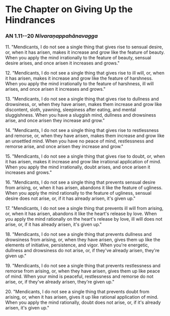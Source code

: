 # The Chapter on Giving Up the Hindrances

### AN 1.11--20 *Nīvaraṇappahānavagga*

11\. "Mendicants, I do not see a single thing that gives rise to sensual
desire, or, when it has arisen, makes it increase and grow like the
feature of beauty. When you apply the mind irrationally to the feature
of beauty, sensual desire arises, and once arisen it increases and
grows."

<!--pg-->
12\. "Mendicants, I do not see a single thing that gives rise to ill will,
or, when it has arisen, makes it increase and grow like the feature of
harshness. When you apply the mind irrationally to the feature of
harshness, ill will arises, and once arisen it increases and grows."

<!--pg-->
13\. "Mendicants, I do not see a single thing that gives rise to dullness and
drowsiness, or, when they have arisen, makes them increase and grow like
discontent, sloth, yawning, sleepiness after eating, and mental
sluggishness. When you have a sluggish mind, dullness and drowsiness
arise, and once arisen they increase and grow."

<!--pg-->
14\. "Mendicants, I do not see a single thing that gives rise to restlessness
and remorse, or, when they have arisen, makes them increase and grow
like an unsettled mind. When you have no peace of mind, restlessness and
remorse arise, and once arisen they increase and grow."

<!--pg-->
15\. "Mendicants, I do not see a single thing that gives rise to doubt, or,
when it has arisen, makes it increase and grow like irrational
application of mind. When you apply the mind irrationally, doubt arises,
and once arisen it increases and grows."

<!--pg-->
16\. "Mendicants, I do not see a single thing that prevents sensual desire
from arising, or, when it has arisen, abandons it like the feature of
ugliness. When you apply the mind rationally to the feature of ugliness,
sensual desire does not arise, or, if it has already arisen, it's given
up."

<!--pg-->
17\. "Mendicants, I do not see a single thing that prevents ill will from
arising, or, when it has arisen, abandons it like the heart's release by
love. When you apply the mind rationally on the heart's release by love,
ill will does not arise, or, if it has already arisen, it's given up."

<!--pg-->
18\. "Mendicants, I do not see a single thing that prevents dullness and
drowsiness from arising, or, when they have arisen, gives them up like
the elements of initiative, persistence, and vigor. When you're
energetic, dullness and drowsiness do not arise, or, if they've already
arisen, they're given up."

<!--pg-->
19\. "Mendicants, I do not see a single thing that prevents restlessness and
remorse from arising, or, when they have arisen, gives them up like
peace of mind. When your mind is peaceful, restlessness and remorse do
not arise, or, if they've already arisen, they're given up."

<!--pg-->
20\. "Mendicants, I do not see a single thing that prevents doubt from
arising, or, when it has arisen, gives it up like rational application
of mind. When you apply the mind rationally, doubt does not arise, or,
if it's already arisen, it's given up."

<!--pg-->
